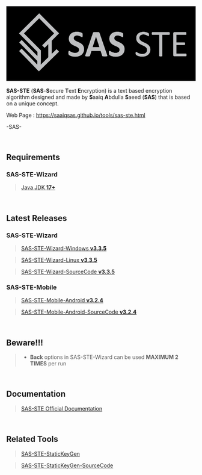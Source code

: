 <img src="https://raw.githubusercontent.com/saaiqSAS/saaiqSAS.github.io/SAS/imgs/SAS-STE-FullLogoWeb-1000.jpg"/>
<br/>

<b>SAS-STE</b> (<b>SAS</b>-<b>S</b>ecure <b>T</b>ext <b>E</b>ncryption) is a text based encryption algorithm designed and made by <b>S</b>aaiq <b>A</b>bdulla <b>S</b>aeed (<b>SAS</b>) that is based on a unique concept.

Web Page : https://saaiqsas.github.io/tools/sas-ste.html

-SAS-

<br/>

## Requirements
### SAS-STE-Wizard
> <a href="https://www.oracle.com/java/technologies/javase/jdk17-archive-downloads.html"> Java JDK <b>17+</b> </a>

<br/>

## Latest Releases

### SAS-STE-Wizard
> <a href="https://github.com/saaiqSAS/SAS-STE/releases/tag/SAS-STE-Wizard-Windows_v3.3.5"> SAS-STE-Wizard-Windows <b>v3.3.5</b>  </a>

> <a href="https://github.com/saaiqSAS/SAS-STE/releases/tag/SAS-STE-Wizard-Linux_v3.3.5"> SAS-STE-Wizard-Linux <b>v3.3.5</b>  </a>

> <a href="https://github.com/saaiqSAS/SAS-STE/releases/tag/SAS-STE-Wizard-SourceCode_v3.3.5"> SAS-STE-Wizard-SourceCode <b>v3.3.5</b>  </a>

### SAS-STE-Mobile
> <a href="https://github.com/saaiqSAS/SAS-STE/releases/tag/SAS-STE-Mobile-Android_v3.2.4"> SAS-STE-Mobile-Android <b>v3.2.4</b>  </a>

> <a href="https://github.com/saaiqSAS/SAS-STE/releases/tag/SAS-STE-Mobile-Android-SourceCode_v3.2.4"> SAS-STE-Mobile-Android-SourceCode <b>v3.2.4</b>  </a>

<br/>

## Beware!!!
> - <b>Back</b> options in SAS-STE-Wizard can be used <b>MAXIMUM 2 TIMES</b> per run

<br/>

## Documentation
> <a href="https://github.com/saaiqSAS/SAS-STE/blob/SAS/Documentation/SAS-STE%20Documentation.pdf"> SAS-STE Official Documentation </a>

<br/>

## Related Tools
> <a href="https://github.com/saaiqSAS/SAS-STE/releases/tag/SAS-STE-StaticKeyGen_NEW"> SAS-STE-StaticKeyGen </a>

> <a href="https://github.com/saaiqSAS/SAS-STE/releases/tag/SAS-STE-StaticKeyGen-SourceCode_NEW"> SAS-STE-StaticKeyGen-SourceCode </a>

